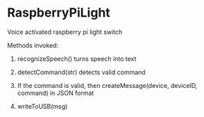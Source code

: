 # RaspberryPiLight

Voice activated raspberry pi light switch

Methods invoked:

1. recognizeSpeech() turns speech into text

2. detectCommand(str) detects valid command

3. If the command is valid, then createMessage(device, deviceID, command) in JSON format

4. writeToUSB(msg) 
